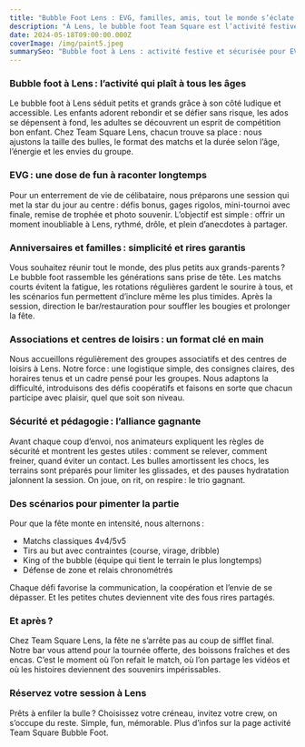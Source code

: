 ```yaml
---
title: "Bubble Foot Lens : EVG, familles, amis, tout le monde s’éclate !"
description: "À Lens, le bubble foot Team Square est l’activité festive et sécurisée pour tous les âges. Formats kids, ados, adultes, scénarios fun et accueil chaleureux."
date: 2024-05-18T09:00:00.000Z
coverImage: /img/paint5.jpeg
summarySeo: "Bubble foot à Lens : activité festive et sécurisée pour EVG, anniversaires, familles. Tournée offerte, code TS20, bar/restauration, scénarios sur mesure."
---
```


### Bubble foot à Lens : l’activité qui plaît à tous les âges

Le bubble foot à Lens séduit petits et grands grâce à son côté ludique et accessible. Les enfants adorent rebondir et se défier sans risque, les ados se dépensent à fond, les adultes se découvrent un esprit de compétition bon enfant. Chez Team Square Lens, chacun trouve sa place : nous ajustons la taille des bulles, le format des matchs et la durée selon l’âge, l’énergie et les envies du groupe.

### EVG : une dose de fun à raconter longtemps

Pour un enterrement de vie de célibataire, nous préparons une session qui met la star du jour au centre : défis bonus, gages rigolos, mini-tournoi avec finale, remise de trophée et photo souvenir. L’objectif est simple : offrir un moment inoubliable à Lens, rythmé, drôle, et plein d’anecdotes à partager.

### Anniversaires et familles : simplicité et rires garantis

Vous souhaitez réunir tout le monde, des plus petits aux grands-parents ? Le bubble foot rassemble les générations sans prise de tête. Les matchs courts évitent la fatigue, les rotations régulières gardent le sourire à tous, et les scénarios fun permettent d’inclure même les plus timides. Après la session, direction le bar/restauration pour souffler les bougies et prolonger la fête.

### Associations et centres de loisirs : un format clé en main

Nous accueillons régulièrement des groupes associatifs et des centres de loisirs à Lens. Notre force : une logistique simple, des consignes claires, des horaires tenus et un cadre pensé pour les groupes. Nous adaptons la difficulté, introduisons des défis coopératifs et faisons en sorte que chacun participe avec plaisir, quel que soit son niveau.

### Sécurité et pédagogie : l’alliance gagnante

Avant chaque coup d’envoi, nos animateurs expliquent les règles de sécurité et montrent les gestes utiles : comment se relever, comment freiner, quand éviter un contact. Les bulles amortissent les chocs, les terrains sont préparés pour limiter les glissades, et des pauses hydratation jalonnent la session. On joue, on rit, on respire : le trio gagnant.

### Des scénarios pour pimenter la partie

Pour que la fête monte en intensité, nous alternons :

- Matchs classiques 4v4/5v5
- Tirs au but avec contraintes (course, virage, dribble)
- King of the bubble (équipe qui tient le terrain le plus longtemps)
- Défense de zone et relais chronométrés

Chaque défi favorise la communication, la coopération et l’envie de se dépasser. Et les petites chutes deviennent vite des fous rires partagés.

### Et après ?

Chez Team Square Lens, la fête ne s’arrête pas au coup de sifflet final. Notre bar vous attend pour la tournée offerte, des boissons fraîches et des encas. C’est le moment où l’on refait le match, où l’on partage les vidéos et où les histoires deviennent des souvenirs impérissables.

### Réservez votre session à Lens

Prêts à enfiler la bulle ? Choisissez votre créneau, invitez votre crew, on s’occupe du reste. Simple, fun, mémorable. Plus d’infos sur la page activité Team Square Bubble Foot.
